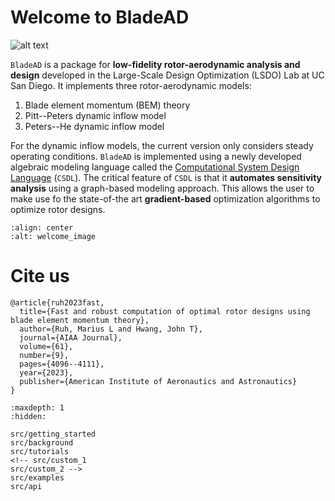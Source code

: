 # Welcome to BladeAD

![alt text](/src/images/lsdolab.png "Title displayed")

`BladeAD` is a package for **low-fidelity rotor-aerodynamic analysis and design** developed in the Large-Scale Design Optimization (LSDO) Lab at UC San Diego. 
It implements three rotor-aerodynamic models:
1. Blade element momentum (BEM) theory
2. Pitt--Peters dynamic inflow model
3. Peters--He dynamic inflow model

For the dynamic inflow models, the current version only considers steady operating conditions.
`BladeAD` is implemented using a newly developed algebraic modeling language called the [Computational 
System Design Language](https://csdl-alpha.readthedocs.io/en/latest/) (`CSDL`).
The critical feature of `CSDL` is that it **automates sensitivity analysis** using a graph-based modeling approach.
This allows the user to make use fo the state-of-the art **gradient-based** optimization algorithms to optimize rotor designs. 


```{figure} /src/images/blade_ad_welcome.svg
:align: center
:alt: welcome_image
```

# Cite us
```none
@article{ruh2023fast,
  title={Fast and robust computation of optimal rotor designs using blade element momentum theory},
  author={Ruh, Marius L and Hwang, John T},
  journal={AIAA Journal},
  volume={61},
  number={9},
  pages={4096--4111},
  year={2023},
  publisher={American Institute of Aeronautics and Astronautics}
}
```

<!-- Remove/add custom pages from/to toc as per your package's requirement -->

```{toctree}
:maxdepth: 1
:hidden:

src/getting_started
src/background
src/tutorials
<!-- src/custom_1
src/custom_2 -->
src/examples
src/api
```
